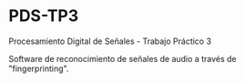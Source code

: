 # PDS-TP3
Procesamiento Digital de Señales - Trabajo Práctico 3

Software de reconocimiento de señales de audio a través de "fingerprinting".
